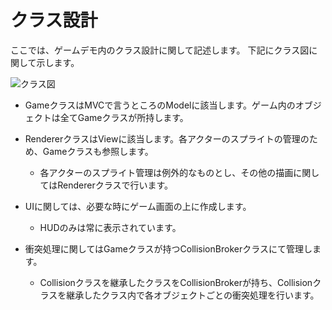 
# クラス設計

ここでは、ゲームデモ内のクラス設計に関して記述します。
下記にクラス図に関して示します。

![クラス図](/img/class.png)


- GameクラスはMVCで言うところのModelに該当します。ゲーム内のオブジェクトは全てGameクラスが所持します。

- RendererクラスはViewに該当します。各アクターのスプライトの管理のため、Gameクラスも参照します。
  - 各アクターのスプライト管理は例外的なものとし、その他の描画に関してはRendererクラスで行います。

- UIに関しては、必要な時にゲーム画面の上に作成します。
  - HUDのみは常に表示されています。

- 衝突処理に関してはGameクラスが持つCollisionBrokerクラスにて管理します。
  - Collisionクラスを継承したクラスをCollisionBrokerが持ち、Collisionクラスを継承したクラス内で各オブジェクトごとの衝突処理を行います。

